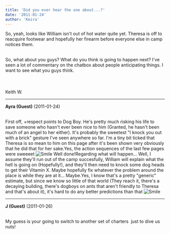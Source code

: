 ```yaml
---
title: 'Did you ever hear the one about...?'
date: '2011-01-24'
author: 'Keira'
---
```


So, yeah, looks like William isn't out of hot water quite yet. Theresa is off to reacquire footwear and hopefully her firearm before everyone else in camp notices them.<div><br></div><div>So, what about you guys? What do you think is going to happen next? I've seen a lot of commentary on the chatbox about people anticipating things. I want to see what you guys think.</div><div><br></div><div><br></div><div><br></div><div>Keith W.</div>

---
**Ayra (Guest)** (2011-01-24)

<br>First off, +respect points to Dog Boy. He's pretty much risking his life to save someone who hasn't ever been nice to him (Granted, he hasn't been much of an angel to her either). It's probably the sweetest "I knock you out with a brick" gesture I've seen anywhere so far. I'm a tiny bit ticked that Theresa is so mean to him on this page after it's been shown very obviously that he did that for her sake.Yes, the action sequences of the last few pages were sweeeet <img src="/smilies/smile.gif" alt="Smile" border="0"> Well done!Regarding what will happen... Well, I assume they'll run out of the camp succesfully, William will explain what the hell is going on (Hopefully!), and they'll then need to knock some dog heads to get their Vitamin X. Maybe hopefully fix whatever the problem around the place is while they are at it... Maybe.Yes, I know that's a pretty "generic" estimate, but since we know so little of that world (They reach it, there's a decaying building, there's dogboys on ants that aren't friendly to Theresa and that's about it), it's hard to do any better predictions than that <img src="/smilies/smile.gif" alt="Smile" border="0">

---
**J (Guest)** (2011-01-26)

<br> My guess is your going to switch to another set of charters&nbsp; just to dive us nuts!<br>


